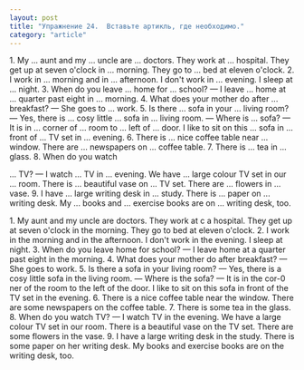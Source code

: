 ```yaml
---
layout: post
title: "Упражнение 24.  Вставьте артикль, где необходимо."
category: "article"
---
```

<section class="question">
1. My ... aunt and my ... uncle are ... doctors. They work at ... hospital. They get up at seven o'clock in ... morning. They go to ... bed at eleven o'clock. 2. I work in ... morning and in ... afternoon. I don't work in ... evening. I sleep at ... night. 3. When do you leave ... home for ... school? — I leave ... home at ... quarter past eight in ... morning. 4. What does your mother do after ... breakfast? — She goes to ... work. 5. Is there ... sofa in your ... living room? — Yes, there is ... cosy little ... sofa in ... living room. — Where is ... sofa? — It is in ... corner of ... room to ... left of ... door. I like to sit on this ... sofa in ... front of ... TV set in ... evening. 6. There is ... nice coffee table near ... window. There are ... newspapers on ... coffee table. 7. There is ... tea in ... glass. 8. When do you watch

... TV? — I watch ... TV in ... evening. We have ... large colour TV set in our ... room. There is ... beautiful vase on ... TV set. There are ... flowers in ... vase. 9. I have ... large writing desk in ... study. There is ... paper on ... writing desk. My ... books and ... exercise books are on ... writing desk, too.
</section>

<section class="answer">
1. My aunt and my uncle are doctors. They work at c a hospital. They get up at seven o'clock in the morning. They go to bed at eleven o'clock. 2. I work in the morning and in the afternoon. I don't work in the evening. I sleep at night. 3. When do you leave home for school? — I leave home at a quarter past eight in the morning. 4. What does your mother do after breakfast? — She goes to work. 5. Is there a sofa in your living room? — Yes, there is a cosy little sofa in the living room. — Where is the sofa? — It is in the cor-0 ner of the room to the left of the door. I like to sit on this sofa in front of the TV set in the evening. 6. There is a nice coffee table near the window. There are some newspapers on the coffee table. 7. There is some tea in the glass. 8. When do you watch TV? — I watch TV in the evening. We have a large colour TV set in our room. There is a beautiful vase on the TV set. There are some flowers in the vase. 9. I have a large writing desk in the study. There is some paper on her writing desk. My books and exercise books are on the writing desk, too.
</section>